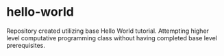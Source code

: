 # hello-world
Repository created utilizing base Hello World tutorial.
Attempting higher level computative programming class without having completed base level prerequisites.
